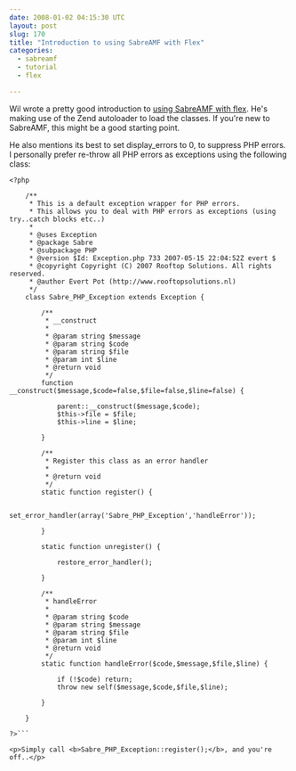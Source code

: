 ```yaml
---
date: 2008-01-02 04:15:30 UTC
layout: post
slug: 170
title: "Introduction to using SabreAMF with Flex"
categories:
  - sabreamf
  - tutorial
  - flex

---
```

<p>Wil wrote a pretty good introduction to <a href="http://blogs.crammerz-inc.net/thunk/2007/12/31/getting_started_with_sabreamf">using SabreAMF with flex</a>. He's making use of the Zend autoloader to load the classes. If you're new to SabreAMF, this might be a good starting point.</p>

<p>He also mentions its best to set display_errors to 0, to suppress PHP errors. I personally prefer re-throw all PHP errors as exceptions using the following class:</p>

```
<?php

    /**
     * This is a default exception wrapper for PHP errors.
     * This allows you to deal with PHP errors as exceptions (using try..catch blocks etc..)
     *
     * @uses Exception
     * @package Sabre
     * @subpackage PHP
     * @version $Id: Exception.php 733 2007-05-15 22:04:52Z evert $
     * @copyright Copyright (C) 2007 Rooftop Solutions. All rights reserved.
     * @author Evert Pot (http://www.rooftopsolutions.nl)
     */
    class Sabre_PHP_Exception extends Exception {

        /**
         * __construct
         *
         * @param string $message
         * @param string $code
         * @param string $file
         * @param int $line
         * @return void
         */
        function __construct($message,$code=false,$file=false,$line=false) {

            parent::__construct($message,$code);
            $this->file = $file;
            $this->line = $line;

        }

        /**
         * Register this class as an error handler
         * 
         * @return void
         */
        static function register() {
        
            set_error_handler(array('Sabre_PHP_Exception','handleError'));
            
        }

        static function unregister() {

            restore_error_handler();

        }

        /**
         * handleError
         *
         * @param string $code
         * @param string $message
         * @param string $file
         * @param int $line
         * @return void
         */
        static function handleError($code,$message,$file,$line) {
            
            if (!$code) return;
            throw new self($message,$code,$file,$line);

        }

    }

?>```

<p>Simply call <b>Sabre_PHP_Exception::register();</b>, and you're off..</p>
